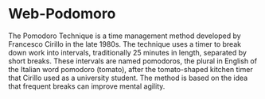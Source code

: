 # Web-Podomoro

The Pomodoro Technique is a time management method developed by Francesco Cirillo in the late 1980s. 
The technique uses a timer to break down work into intervals, traditionally 25 minutes in length, separated by short breaks. 
These intervals are named pomodoros, the plural in English of the Italian word pomodoro (tomato), after the tomato-shaped kitchen 
timer that Cirillo used as a university student. The method is based on the idea that frequent breaks can improve mental agility.
